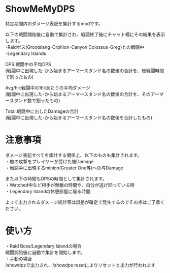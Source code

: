 # ShowMeMyDPS
特定期間内のダメージ表記を集計するmodです。

以下の戦闘開始後に自動で集計され、戦闘終了後にチャット欄にその結果を表示します。
<br>
･Raidボス(Grootslang･Orphion･Canyon Colossus･Greg)との戦闘中
<br>
･Legendary Islands

DPS:戦闘中の平均DPS
<br>
(戦闘中に出現した-から始まるアーマースタンド名の数値の合計を、総戦闘時間で割ったもの)

Avg/hit:戦闘中の1hitあたりの平均ダメージ
<br>
(戦闘中に出現した-から始まるアーマースタンド名の数値の合計を、そのアーマースタンド数で割ったもの)

Total:戦闘中に出したDamageの合計
<br>
(戦闘中に出現した-から始まるアーマースタンド名の数値を合計したもの)


# 注意事項
ダメージ表記すべてを集計する関係上、以下のものも集計されます。
<br>
・敵の攻撃をプレイヤーが受けた被Damage
<br>
・戦闘中に出現するminion(Greater One等)への与Damage

また以下の時間もDPSの時間として集計されます。
<br>
・Watched中など相手が無敵の時間や、自分が逃げ回っている時
<br>
・Legendary Islandの休憩部屋に居る時間


よって出力されるダメージ統計等は誤差が確定で発生するのでその点はご了承ください。

# 使い方
・Raid Boss/Legendary Islandの場合
<br>
戦闘開始後に自動で集計を開始します。
<br>
・手動の場合
<br>
/showdpsで出力され、/showdps resetによりリセットと出力が行われます
